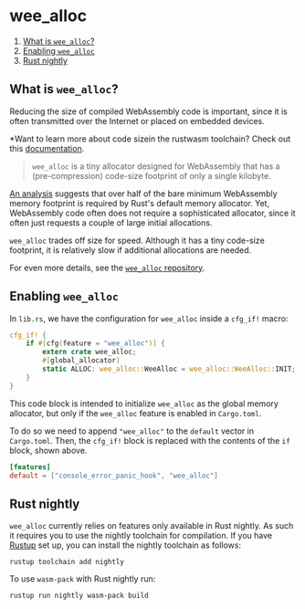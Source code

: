 # wee_alloc

1. [What is `wee_alloc`?](#what-is-wee_alloc)
2. [Enabling `wee_alloc`](#enabling-wee_alloc)
3. [Rust nightly](#rust-nightly)

## What is `wee_alloc`?

Reducing the size of compiled WebAssembly code is important, since it is often transmitted over the Internet or placed on embedded devices.

*Want to learn more about code sizein the rustwasm toolchain? Check out this [documentation](https://rustwasm.github.io/docs/book/reference/code-size.html).

> `wee_alloc` is a tiny allocator designed for WebAssembly that has a (pre-compression) code-size footprint of only a single kilobyte.

[An analysis](http://fitzgeraldnick.com/2018/02/09/wee-alloc.html) suggests that over half of the bare minimum WebAssembly memory footprint is required by Rust's default memory allocator. Yet, WebAssembly code often does not require a sophisticated allocator, since it often just requests a couple of large initial allocations.

`wee_alloc` trades off size for speed. Although it has a tiny code-size footprint, it is relatively slow if additional allocations are needed.

For even more details, see the [`wee_alloc` repository](https://github.com/rustwasm/wee_alloc).

## Enabling `wee_alloc`

In `lib.rs`, we have the configuration for `wee_alloc` inside a `cfg_if!` macro:

```rust
cfg_if! {
    if #[cfg(feature = "wee_alloc")] {
        extern crate wee_alloc;
        #[global_allocator]
        static ALLOC: wee_alloc::WeeAlloc = wee_alloc::WeeAlloc::INIT;
    }
}
```

This code block is intended to initialize `wee_alloc` as the global memory allocator, but only if the `wee_alloc` feature is enabled in `Cargo.toml`.

To do so we need to append `"wee_alloc"` to the `default` vector in `Cargo.toml`. Then, the `cfg_if!` block is replaced with the contents of the `if` block, shown above.

```toml
[features]
default = ["console_error_panic_hook", "wee_alloc"]
```

## Rust nightly

`wee_alloc` currently relies on features only available in Rust nightly. As such it requires you to use the nightly toolchain for compilation. If you have [Rustup](https://rustup.rs/) set up, you can install the nightly toolchain as follows:

```
rustup toolchain add nightly
```

To use `wasm-pack` with Rust nightly run:

```
rustup run nightly wasm-pack build
```
